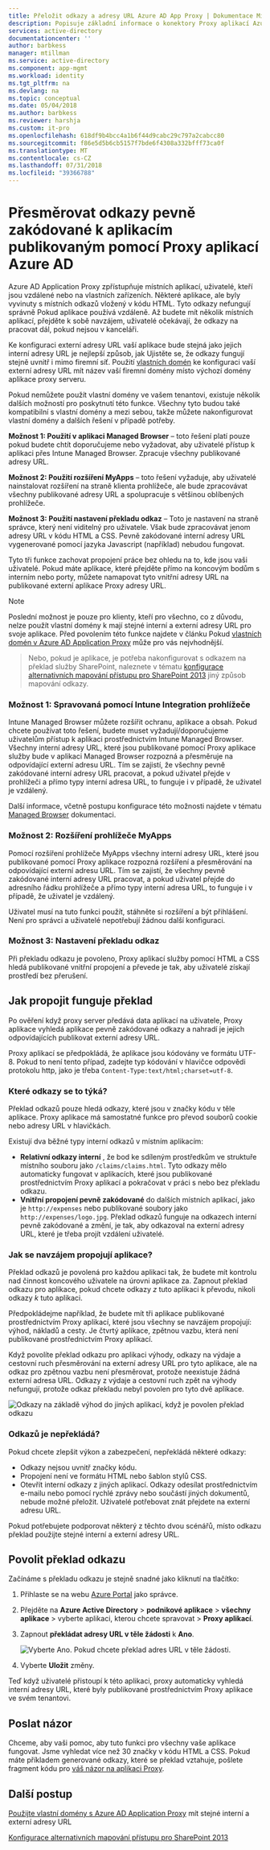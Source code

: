 ```yaml
---
title: Přeložit odkazy a adresy URL Azure AD App Proxy | Dokumentace Microsoftu
description: Popisuje základní informace o konektory Proxy aplikací Azure AD.
services: active-directory
documentationcenter: ''
author: barbkess
manager: mtillman
ms.service: active-directory
ms.component: app-mgmt
ms.workload: identity
ms.tgt_pltfrm: na
ms.devlang: na
ms.topic: conceptual
ms.date: 05/04/2018
ms.author: barbkess
ms.reviewer: harshja
ms.custom: it-pro
ms.openlocfilehash: 618df9b4bcc4a1b6f44d9cabc29c797a2cabcc80
ms.sourcegitcommit: f86e5d5b6cb5157f7bde6f4308a332bfff73ca0f
ms.translationtype: MT
ms.contentlocale: cs-CZ
ms.lasthandoff: 07/31/2018
ms.locfileid: "39366788"
---
```

# <a name="redirect-hardcoded-links-for-apps-published-with-azure-ad-application-proxy"></a>Přesměrovat odkazy pevně zakódované k aplikacím publikovaným pomocí Proxy aplikací Azure AD

Azure AD Application Proxy zpřístupňuje místních aplikací, uživatelé, kteří jsou vzdálené nebo na vlastních zařízeních. Některé aplikace, ale byly vyvinuty s místních odkazů vložený v kódu HTML. Tyto odkazy nefungují správně Pokud aplikace používá vzdáleně. Až budete mít několik místních aplikací, přejděte k sobě navzájem, uživatelé očekávají, že odkazy na pracovat dál, pokud nejsou v kanceláři. 

Ke konfiguraci externí adresy URL vaší aplikace bude stejná jako jejich interní adresy URL je nejlepší způsob, jak Ujistěte se, že odkazy fungují stejně uvnitř i mimo firemní síť. Použití [vlastních domén](application-proxy-configure-custom-domain.md) ke konfiguraci vaší externí adresy URL mít název vaší firemní domény místo výchozí domény aplikace proxy serveru.


Pokud nemůžete použít vlastní domény ve vašem tenantovi, existuje několik dalších možností pro poskytnutí této funkce. Všechny tyto budou také kompatibilní s vlastní domény a mezi sebou, takže můžete nakonfigurovat vlastní domény a dalších řešení v případě potřeby. 

**Možnost 1: Použití v aplikaci Managed Browser** – toto řešení platí pouze pokud budete chtít doporučujeme nebo vyžadovat, aby uživatelé přístup k aplikaci přes Intune Managed Browser. Zpracuje všechny publikované adresy URL. 

**Možnost 2: Použití rozšíření MyApps** – toto řešení vyžaduje, aby uživatelé nainstalovat rozšíření na straně klienta prohlížeče, ale bude zpracovávat všechny publikované adresy URL a spolupracuje s většinou oblíbených prohlížeče. 

**Možnost 3: Použití nastavení překladu odkaz** – Toto je nastavení na straně správce, který není viditelný pro uživatele. Však bude zpracovávat jenom adresy URL v kódu HTML a CSS. Pevně zakódované interní adresy URL vygenerované pomocí jazyka Javascript (například) nebudou fungovat.  

Tyto tři funkce zachovat propojení práce bez ohledu na to, kde jsou vaši uživatelé. Pokud máte aplikace, které přejděte přímo na koncovým bodům s interním nebo porty, můžete namapovat tyto vnitřní adresy URL na publikované externí aplikace Proxy adresy URL. 

 
> [!NOTE]
> Poslední možnost je pouze pro klienty, kteří pro všechno, co z důvodu, nelze použít vlastní domény k mají stejné interní a externí adresy URL pro svoje aplikace. Před povolením této funkce najdete v článku Pokud [vlastních domén v Azure AD Application Proxy](application-proxy-configure-custom-domain.md) může pro vás nejvhodnější. 

>Nebo, pokud je aplikace, je potřeba nakonfigurovat s odkazem na překlad služby SharePoint, naleznete v tématu [konfigurace alternativních mapování přístupu pro SharePoint 2013](https://technet.microsoft.com/library/cc263208.aspx) jiný způsob mapování odkazy. 

 
### <a name="option-1-intune-managed-browser-integration"></a>Možnost 1: Spravovaná pomocí Intune Integration prohlížeče 

Intune Managed Browser můžete rozšířit ochranu, aplikace a obsah. Pokud chcete používat toto řešení, budete muset vyžadují/doporučujeme uživatelům přístup k aplikaci prostřednictvím Intune Managed Browser. Všechny interní adresy URL, které jsou publikované pomocí Proxy aplikace služby bude v aplikaci Managed Browser rozpozná a přesměruje na odpovídající externí adresu URL. Tím se zajistí, že všechny pevně zakódované interní adresy URL pracovat, a pokud uživatel přejde v prohlížeči a přímo typy interní adresa URL, to funguje i v případě, že uživatel je vzdálený.  

Další informace, včetně postupu konfigurace této možnosti najdete v tématu [Managed Browser](https://docs.microsoft.com/intune/app-configuration-managed-browser) dokumentaci.  

### <a name="option-2-myapps-browser-extension"></a>Možnost 2: Rozšíření prohlížeče MyApps 

Pomocí rozšíření prohlížeče MyApps všechny interní adresy URL, které jsou publikované pomocí Proxy aplikace rozpozná rozšíření a přesměrování na odpovídající externí adresu URL. Tím se zajistí, že všechny pevně zakódované interní adresy URL pracovat, a pokud uživatel přejde do adresního řádku prohlížeče a přímo typy interní adresa URL, to funguje i v případě, že uživatel je vzdálený.  

Uživatel musí na tuto funkci použít, stáhněte si rozšíření a být přihlášení. Není pro správci a uživatelé nepotřebují žádnou další konfiguraci. 

 

### <a name="option-3-link-translation-setting"></a>Možnost 3: Nastavení překladu odkaz 

Při překladu odkazu je povoleno, Proxy aplikací služby pomocí HTML a CSS hledá publikované vnitřní propojení a převede je tak, aby uživatelé získají prostředí bez přerušení. 



## <a name="how-link-translation-works"></a>Jak propojit funguje překlad

Po ověření když proxy server předává data aplikací na uživatele, Proxy aplikace vyhledá aplikace pevně zakódované odkazy a nahradí je jejich odpovídajících publikovat externí adresy URL.

Proxy aplikací se předpokládá, že aplikace jsou kódovány ve formátu UTF-8. Pokud to není tento případ, zadejte typ kódování v hlavičce odpovědi protokolu http, jako je třeba `Content-Type:text/html;charset=utf-8`.

### <a name="which-links-are-affected"></a>Které odkazy se to týká?

Překlad odkazů pouze hledá odkazy, které jsou v značky kódu v těle aplikace. Proxy aplikace má samostatné funkce pro převod souborů cookie nebo adresy URL v hlavičkách. 

Existují dva běžné typy interní odkazů v místním aplikacím:

- **Relativní odkazy interní** , že bod ke sdíleným prostředkům ve struktuře místního souboru jako `/claims/claims.html`. Tyto odkazy mělo automaticky fungovat v aplikacích, které jsou publikované prostřednictvím Proxy aplikací a pokračovat v práci s nebo bez překladu odkazu. 
- **Vnitřní propojení pevně zakódované** do dalších místních aplikací, jako je `http://expenses` nebo publikované soubory jako `http://expenses/logo.jpg`. Překlad odkazů funguje na odkazech interní pevně zakódované a změní, je tak, aby odkazoval na externí adresy URL, které je třeba projít vzdálení uživatelé.

### <a name="how-do-apps-link-to-each-other"></a>Jak se navzájem propojují aplikace?

Překlad odkazů je povolená pro každou aplikaci tak, že budete mít kontrolu nad činnost koncového uživatele na úrovni aplikace za. Zapnout překlad odkazu pro aplikace, pokud chcete odkazy *z* tuto aplikaci k převodu, nikoli odkazy *k* tuto aplikaci. 

Předpokládejme například, že budete mít tři aplikace publikované prostřednictvím Proxy aplikací, které jsou všechny se navzájem propojují: výhod, nákladů a cesty. Je čtvrtý aplikace, zpětnou vazbu, která není publikované prostřednictvím Proxy aplikací.

Když povolíte překlad odkazu pro aplikaci výhody, odkazy na výdaje a cestovní ruch přesměrování na externí adresy URL pro tyto aplikace, ale na odkaz pro zpětnou vazbu není přesměrovat, protože neexistuje žádná externí adresa URL. Odkazy z výdaje a cestovní ruch zpět na výhody nefungují, protože odkaz překladu nebyl povolen pro tyto dvě aplikace.

![Odkazy na základě výhod do jiných aplikací, když je povolen překlad odkazu](./media/application-proxy-configure-hard-coded-link-translation/one_app.png)

### <a name="which-links-arent-translated"></a>Odkazů je nepřekládá?

Pokud chcete zlepšit výkon a zabezpečení, nepřekládá některé odkazy:

- Odkazy nejsou uvnitř značky kódu. 
- Propojení není ve formátu HTML nebo šablon stylů CSS. 
- Otevřít interní odkazy z jiných aplikací. Odkazy odesílat prostřednictvím e-mailu nebo pomocí rychlé zprávy nebo součástí jiných dokumentů, nebude možné přeložit. Uživatelé potřebovat znát přejdete na externí adresu URL.

Pokud potřebujete podporovat některý z těchto dvou scénářů, místo odkazu překlad použijte stejné interní a externí adresy URL.  

## <a name="enable-link-translation"></a>Povolit překlad odkazu

Začínáme s překladu odkazu je stejně snadné jako kliknutí na tlačítko:

1. Přihlaste se na webu [Azure Portal](https://portal.azure.com) jako správce.
2. Přejděte na **Azure Active Directory** > **podnikové aplikace** > **všechny aplikace** > vyberte aplikaci, kterou chcete spravovat >  **Proxy aplikací**.
3. Zapnout **překládat adresy URL v těle žádosti** k **Ano**.

   ![Vyberte Ano. Pokud chcete překlad adres URL v těle žádosti](./media/application-proxy-configure-hard-coded-link-translation/select_yes.png).
4. Vyberte **Uložit** změny.

Teď když uživatelé přistoupí k této aplikaci, proxy automaticky vyhledá interní adresy URL, které byly publikované prostřednictvím Proxy aplikace ve svém tenantovi.

## <a name="send-feedback"></a>Poslat názor

Chceme, aby vaši pomoc, aby tuto funkci pro všechny vaše aplikace fungovat. Jsme vyhledat více než 30 značky v kódu HTML a CSS. Pokud máte příkladem generované odkazy, které se překlad vztahuje, pošlete fragment kódu pro [váš názor na aplikaci Proxy](mailto:aadapfeedback@microsoft.com). 

## <a name="next-steps"></a>Další postup
[Použijte vlastní domény s Azure AD Application Proxy](application-proxy-configure-custom-domain.md) mít stejné interní a externí adresy URL

[Konfigurace alternativních mapování přístupu pro SharePoint 2013](https://technet.microsoft.com/library/cc263208.aspx)
